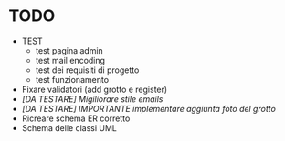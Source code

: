 # TODO
* TEST
    * test pagina admin
    * test mail encoding
    * test dei requisiti di progetto
    * test funzionamento
* Fixare validatori (add grotto e register)
* <i> [DA TESTARE] Migiliorare stile emails</i>
* <i> [DA TESTARE] IMPORTANTE implementare aggiunta foto del grotto</i>
* Ricreare schema ER corretto
* Schema delle classi UML